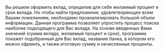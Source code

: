 Вы решили оформить вклад, определив для себя желаемый процент и срок вклада. Но чтобы найти предложение, удовлетворяющее всем Вашим пожеланиям, 
необходимо проанализировать большой объем информации.
Данная программа позволяет упростить процесс поиска наиболее подходящего для Вас вклада. 
На основе введенных Вами значений (сумма вклада, желаемый процент и срок), программа покажет подобранный для Вас вклад, название банка, в котором его можно офрмить, 
а также итоговую сумму и начисленные проценты.
